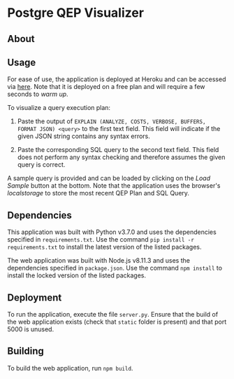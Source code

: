 # Postgre QEP Visualizer

## About



## Usage

For ease of use, the application is deployed at Heroku and can be accessed via [here](https://postgre-qep-visualizer.herokuapp.com/). Note that it is deployed on a free plan and will require a few seconds to *warm up*.

To visualize a query execution plan:

1. Paste the output of `EXPLAIN (ANALYZE, COSTS, VERBOSE, BUFFERS, FORMAT JSON) <query>` to the first text field. This field will indicate if the given JSON string contains any syntax errors.

2. Paste the corresponding SQL query to the second text field. This field does not perform any syntax checking and therefore assumes the given query is correct.

A sample query is provided and can be loaded by clicking on the *Load Sample* button at the bottom. Note that the application uses the browser's _localstorage_ to store the most recent QEP Plan and SQL Query.

## Dependencies

This application was built with Python v3.7.0 and uses the dependencies specified in `requirements.txt`. Use the command `pip install -r requirements.txt` to install the latest version of the listed packages.

The web application was built with Node.js v8.11.3 and uses the dependencies specified in `package.json`. Use the command `npm install` to install the locked version of the listed packages.

## Deployment

To run the application, execute the file `server.py`. Ensure that the build of the web application exists (check that `static` folder is present) and that port 5000 is unused.

## Building

To build the web application, run `npm build`.
